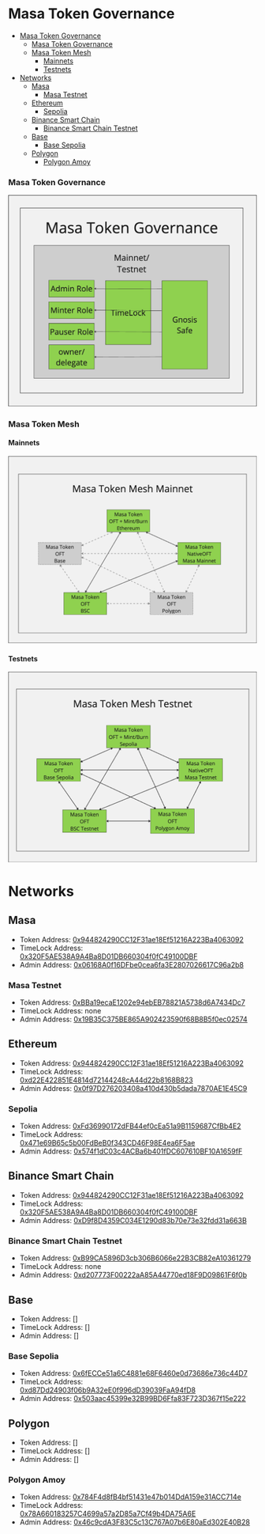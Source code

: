 # Masa Token Governance

<!-- TOC -->

- [Masa Token Governance](#masa-token-governance)
  - [Masa Token Governance](#masa-token-governance-1)
  - [Masa Token Mesh](#masa-token-mesh)
    - [Mainnets](#mainnets)
    - [Testnets](#testnets)
- [Networks](#networks)
  - [Masa](#masa)
    - [Masa Testnet](#masa-testnet)
  - [Ethereum](#ethereum)
    - [Sepolia](#sepolia)
  - [Binance Smart Chain](#binance-smart-chain)
    - [Binance Smart Chain Testnet](#binance-smart-chain-testnet)
  - [Base](#base)
    - [Base Sepolia](#base-sepolia)
  - [Polygon](#polygon)
    - [Polygon Amoy](#polygon-amoy)

<!-- TOC -->

### Masa Token Governance

![Masa Token Governance](./assets/masa_token_governance.png)

### Masa Token Mesh

#### Mainnets

![Masa Token Mesh](./assets/masa_token_mesh.png)

#### Testnets

![Masa Token Mesh Testnets](./assets/masa_token_mesh_testnets.png)

# Networks

## Masa

- Token Address: [0x944824290CC12F31ae18Ef51216A223Ba4063092](https://subnets.avax.network/masa/address/0x944824290CC12F31ae18Ef51216A223Ba4063092)
- TimeLock Address: [0x320F5AE538A9A4Ba8D01DB660304f0fC49100DBF](https://subnets.avax.network/masa/address/0x320F5AE538A9A4Ba8D01DB660304f0fC49100DBF)
- Admin Address: [0x06168A0f16DFbe0cea6fa3E2807026617C96a2b8](https://subnets.avax.network/masa/address/0x06168A0f16DFbe0cea6fa3E2807026617C96a2b8)

### Masa Testnet

- Token Address: [0xBBa19ecaE1202e94ebEB78821A5738d6A7434Dc7](https://subnets-test.avax.network/masatestnet/address/0xBBa19ecaE1202e94ebEB78821A5738d6A7434Dc7)
- TimeLock Address: none
- Admin Address: [0x19B35C375BE865A902423590f68B8B5f0ec02574](https://subnets-test.avax.network/masatestnet/address/0x19B35C375BE865A902423590f68B8B5f0ec02574)

## Ethereum

- Token Address: [0x944824290CC12F31ae18Ef51216A223Ba4063092](https://etherscan.io/token/0x944824290CC12F31ae18Ef51216A223Ba4063092)
- TimeLock Address: [0xd22E422851E4814d72144248cA44d22b8168B823](https://etherscan.io/address/0xd22E422851E4814d72144248cA44d22b8168B823)
- Admin Address: [0x0f97D276203408a410d430b5dada7870AE1E45C9](https://etherscan.io/address/0x0f97D276203408a410d430b5dada7870AE1E45C9)

### Sepolia

- Token Address: [0xFd36990172dFB44ef0cEa51a9B1159687CfBb4E2](https://sepolia.etherscan.io/token/0xFd36990172dFB44ef0cEa51a9B1159687CfBb4E2)
- TimeLock Address: [0x471e69B65c5b00FdBeB0f343CD46F98E4ea6F5ae](https://sepolia.etherscan.io/address/0x471e69B65c5b00FdBeB0f343CD46F98E4ea6F5ae)
- Admin Address: [0x574f1dC03c4ACBa6b401fDC607610BF10A1659fF](https://sepolia.etherscan.io/address/0x574f1dC03c4ACBa6b401fDC607610BF10A1659fF)

## Binance Smart Chain

- Token Address: [0x944824290CC12F31ae18Ef51216A223Ba4063092](https://bscscan.com/address/0x944824290CC12F31ae18Ef51216A223Ba4063092)
- TimeLock Address: [0x320F5AE538A9A4Ba8D01DB660304f0fC49100DBF](https://bscscan.com/address/0x320F5AE538A9A4Ba8D01DB660304f0fC49100DBF)
- Admin Address: [0xD9f8D4359C034E1290d83b70e73e32fdd31a663B](https://bscscan.com/address/0xD9f8D4359C034E1290d83b70e73e32fdd31a663B)

### Binance Smart Chain Testnet

- Token Address: [0xB99CA5896D3cb306B6066e22B3CB82eA10361279](https://testnet.bscscan.com/address/0xB99CA5896D3cb306B6066e22B3CB82eA10361279)
- TimeLock Address: none
- Admin Address: [0xd207773F00222aA85A44770ed18F9D09861F6f0b](https://testnet.bscscan.com/address/0xd207773F00222aA85A44770ed18F9D09861F6f0b)

## Base

- Token Address: []
- TimeLock Address: []
- Admin Address: []

### Base Sepolia

- Token Address: [0x6fECCe51a6C4881e68F6460e0d73686e736c44D7](https://sepolia.basescan.org/address/0x6fECCe51a6C4881e68F6460e0d73686e736c44D7)
- TimeLock Address: [0xd87Dd24903f06b9A32eE0f996dD39039FaA94fD8](https://sepolia.basescan.org/address/0xd87Dd24903f06b9A32eE0f996dD39039FaA94fD8)
- Admin Address: [0x503aac45399e32B99BD6Ffa83F723D367f15e222](https://sepolia.basescan.org/address/0x503aac45399e32B99BD6Ffa83F723D367f15e222)

## Polygon

- Token Address: []
- TimeLock Address: []
- Admin Address: []

### Polygon Amoy

- Token Address: [0x784F4d8fB4bf51431e47b014DdA159e31ACC714e](https://amoy.polygonscan.com/address/0x784F4d8fB4bf51431e47b014DdA159e31ACC714e)
- TimeLock Address: [0x78A660183257C4699a57a2D85a7Cf49b4DA75A6E](https://amoy.polygonscan.com/address/0x78A660183257C4699a57a2D85a7Cf49b4DA75A6E)
- Admin Address: [0x46c9cdA3F83C5c13C767A07b6E80aEd302E40B28](https://amoy.polygonscan.com/address/0x46c9cdA3F83C5c13C767A07b6E80aEd302E40B28)
